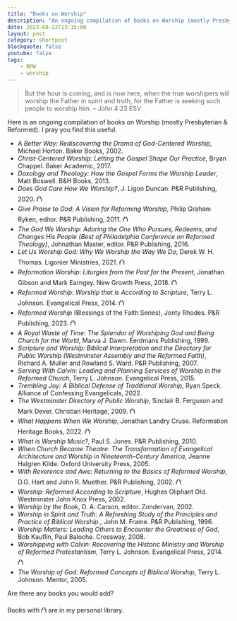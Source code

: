```yaml
---
title: "Books on Worship"
description: "An ongoing compilation of books on Worship (mostly Presbyterian & Reformed)"
date: 2023-08-22T13:15:00
layout: post
category: shortpost
blockquote: false
youtube: false
tags:
    - RPW
    - worship
---
```

> But the hour is coming, and is now here, when the true worshipers will worship the Father in spirit and truth, for the Father is seeking such people to worship him.
> – John 4:23 ESV

Here is an ongoing compilation of books on Worship (mostly Presbyterian & Reformed). I pray you find this useful.

- _A Better Way: Rediscovering the Drama of God-Centered Worship_, Michael Horton. Baker Books, 2002.
- _Christ-Centered Worship: Letting the Gospel Shape Our Practice_, Bryan Chappel. Baker Academic, 2017.
- _Doxology and Theology: How the Gospel Forms the Worship Leader_, Matt Boswell. B&H Books, 2013.
- _Does God Care How We Worship?_, J. Ligon Duncan. P&R Publishing, 2020. &#9963;
- _Give Praise to God: A Vision for Reforming Worship_, Philip Graham Ryken, editor. P&R Publishing, 2011. &#9963;
- _The God We Worship: Adoring the One Who Pursues, Redeems, and Changes His People (Best of Philadelphia Conference on Reformed Theology)_, Johnathan Master, editor. P&R Publishing, 2016.
- _Let Us Worship God: Why We Worship the Way We Do_, Derek W. H. Thomas. Ligonier Ministries, 2021. &#9963;
- _Reformation Worship: Liturgies from the Past for the Present_, Jonathan Gibson and Mark Earngey. New Growth Press, 2018. &#9963;
- _Reformed Worship: Worship that is According to Scripture_, Terry L. Johnson. Evangelical Press, 2014. &#9963;
- _Reformed Worship_ (Blessings of the Faith Series), Jonty Rhodes. P&R Publishing, 2023. &#9963;
- _A Royal Waste of Time: The Splendor of Worshiping God and Being Church for the World_, Marva J. Dawn. Eerdmans Publishing, 1999.
- _Scripture and Worship: Biblical Interpretation and the Directory for Public Worship (Westminster Assembly and the Reformed Faith)_, Richard A. Muller and Rowland S. Ward. P&R Publishing, 2007.
- _Serving With Calvin: Leading and Planning Services of Worship in the Reformed Church_, Terry L. Johnson. Evangelical Press, 2015.
- _Trembling Joy: A Biblical Defense of Traditional Worship_, Ryan Speck. Alliance of Confessing Evangelicals, 2022.
- _The Westminster Directory of Public Worship_, Sinclair B. Ferguson and Mark Dever. Christian Heritage, 2009. &#9963;
- _What Happens When We Worship_, Jonathan Landry Cruse. Reformation Heritage Books, 2022. &#9963;
- _What is Worship Music?_, Paul S. Jones. P&R Publishing, 2010.
- _When Church Became Theatre: The Transformation of Evangelical Architecture and Worship in Nineteenth-Century America_, Jeanne Halgren Kilde. Oxford University Press, 2005.
- _With Reverence and Awe: Returning to the Basics of Reformed Worship_, D.G. Hart and John R. Muether. P&R Publishing, 2002. &#9963;
- _Worship: Reformed According to Scripture_, Hughes Oliphant Old. Westminster John Knox Press, 2002.
- _Worship by the Book_, D. A. Carson, editor. Zondervan, 2002.
- _Worship in Spirit and Truth: A Refreshing Study of the Principles and Practice of Biblical Worship._, John M. Frame. P&R Publishing, 1996.
- _Worship Matters: Leading Others to Encounter the Greatness of God_, Bob Kauflin, Paul Baloche. Crossway, 2008.
- _Worshipping with Calvin: Recovering the Historic Ministry and Worship of Reformed Protestantism_, Terry L. Johnson. Evangelical Press, 2014. &#9963;
- _The Worship of God: Reformed Concepts of Biblical Worship_, Terry L. Johnson. Mentor, 2005.

Are there any books you would add?

Books with &#9963; are in my personal library.
